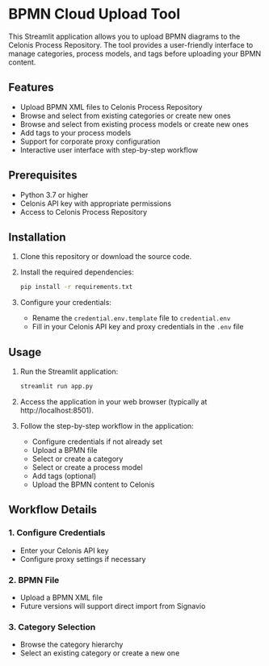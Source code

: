 # BPMN Cloud Upload Tool

This Streamlit application allows you to upload BPMN diagrams to the Celonis Process Repository. The tool provides a user-friendly interface to manage categories, process models, and tags before uploading your BPMN content.

## Features

- Upload BPMN XML files to Celonis Process Repository
- Browse and select from existing categories or create new ones
- Browse and select from existing process models or create new ones
- Add tags to your process models
- Support for corporate proxy configuration
- Interactive user interface with step-by-step workflow

## Prerequisites

- Python 3.7 or higher
- Celonis API key with appropriate permissions
- Access to Celonis Process Repository

## Installation

1. Clone this repository or download the source code.

2. Install the required dependencies:
   ```bash
   pip install -r requirements.txt
   ```

3. Configure your credentials:
   - Rename the `credential.env.template` file to `credential.env`
   - Fill in your Celonis API key and proxy credentials in the `.env` file

## Usage

1. Run the Streamlit application:
   ```bash
   streamlit run app.py
   ```

2. Access the application in your web browser (typically at http://localhost:8501).

3. Follow the step-by-step workflow in the application:
   - Configure credentials if not already set
   - Upload a BPMN file
   - Select or create a category
   - Select or create a process model
   - Add tags (optional)
   - Upload the BPMN content to Celonis

## Workflow Details

### 1. Configure Credentials
- Enter your Celonis API key
- Configure proxy settings if necessary

### 2. BPMN File
- Upload a BPMN XML file
- Future versions will support direct import from Signavio

### 3. Category Selection
- Browse the category hierarchy 
- Select an existing category or create a new one